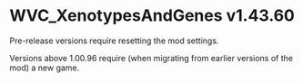 # WVC_XenotypesAndGenes v1.43.60
 
Pre-release versions require resetting the mod settings.

Versions above 1.00.96 require (when migrating from earlier versions of the mod) a new game.